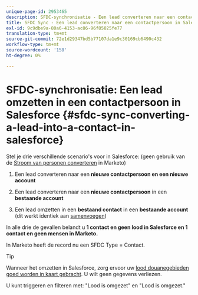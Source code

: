 ```yaml
---
unique-page-id: 2953465
description: SFDC-synchronisatie - Een lead converteren naar een contactpersoon in Salesforce - Marketo Docs - Productdocumentatie
title: SFDC Sync - Een lead converteren naar een contactpersoon in Salesforce
exl-id: 9c9dbe9a-80a6-4153-ac86-96f85025fe77
translation-type: tm+mt
source-git-commit: 72e1d29347bd5b77107da1e9c30169cb6490c432
workflow-type: tm+mt
source-wordcount: '158'
ht-degree: 0%

---
```


# SFDC-synchronisatie: Een lead omzetten in een contactpersoon in Salesforce {#sfdc-sync-converting-a-lead-into-a-contact-in-salesforce}

Stel je drie verschillende scenario&#39;s voor in Salesforce: (geen gebruik van de [Stroom van personen converteren](/help/marketo/product-docs/core-marketo-concepts/smart-campaigns/flow-actions/convert-person.md) in Marketo)

1. Een lead converteren naar een **nieuwe contactpersoon en een nieuwe account**
1. Een lead converteren naar een **nieuwe contactpersoon** in een **bestaande account**

1. Een lead omzetten in een **bestaand contact** in een **bestaande account** (dit werkt identiek aan [samenvoegen](/help/marketo/product-docs/crm-sync/salesforce-sync/sfdc-sync-details/sfdc-sync-merging-a-lead-contact-person.md))

In alle drie de gevallen belandt u **1 contact en geen lood in Salesforce en 1 contact en geen mensen in Marketo.**

In Marketo heeft de record nu een SFDC Type = Contact.

>[!TIP]
>
>Wanneer het omzetten in Salesforce, zorg ervoor uw [lood douanegebieden goed worden in kaart gebracht](https://help.salesforce.com/apex/HTViewHelpDoc?id=customize_mapleads.htm). U wilt geen gegevens verliezen.

U kunt triggeren en filteren met: &quot;Lood is omgezet&quot; en &quot;Lood is omgezet.&quot;

